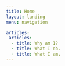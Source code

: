 ```yaml
---
title: Home
layout: landing
menu: navigation

articles:
 articles:
  - title: Why am I?
  - title: What I do. 
  - title: What I am. 
---
```



